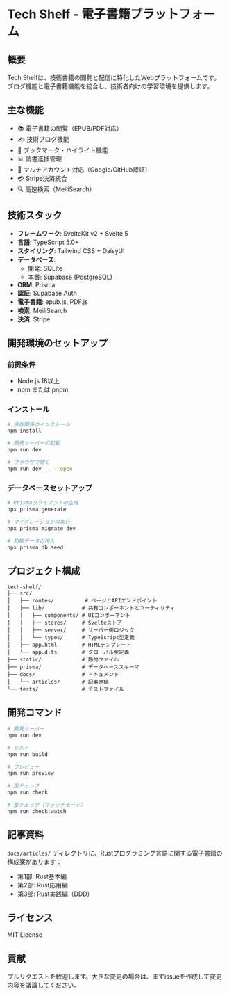 # Tech Shelf - 電子書籍プラットフォーム

## 概要

Tech Shelfは、技術書籍の閲覧と配信に特化したWebプラットフォームです。ブログ機能と電子書籍機能を統合し、技術者向けの学習環境を提供します。

## 主な機能

- 📚 電子書籍の閲覧（EPUB/PDF対応）
- ✍️ 技術ブログ機能
- 🔖 ブックマーク・ハイライト機能
- 📊 読書進捗管理
- 🔐 マルチアカウント対応（Google/GitHub認証）
- 💳 Stripe決済統合
- 🔍 高速検索（MeiliSearch）

## 技術スタック

- **フレームワーク**: SvelteKit v2 + Svelte 5
- **言語**: TypeScript 5.0+
- **スタイリング**: Tailwind CSS + DaisyUI
- **データベース**:
  - 開発: SQLite
  - 本番: Supabase (PostgreSQL)
- **ORM**: Prisma
- **認証**: Supabase Auth
- **電子書籍**: epub.js, PDF.js
- **検索**: MeiliSearch
- **決済**: Stripe

## 開発環境のセットアップ

### 前提条件

- Node.js 18以上
- npm または pnpm

### インストール

```bash
# 依存関係のインストール
npm install

# 開発サーバーの起動
npm run dev

# ブラウザで開く
npm run dev -- --open
```

### データベースセットアップ

```bash
# Prismaクライアントの生成
npx prisma generate

# マイグレーションの実行
npx prisma migrate dev

# 初期データの投入
npx prisma db seed
```

## プロジェクト構成

```
tech-shelf/
├── src/
│   ├── routes/          # ページとAPIエンドポイント
│   ├── lib/            # 共有コンポーネントとユーティリティ
│   │   ├── components/ # UIコンポーネント
│   │   ├── stores/     # Svelteストア
│   │   ├── server/     # サーバー側ロジック
│   │   └── types/      # TypeScript型定義
│   ├── app.html        # HTMLテンプレート
│   └── app.d.ts        # グローバル型定義
├── static/             # 静的ファイル
├── prisma/             # データベーススキーマ
├── docs/               # ドキュメント
│   └── articles/       # 記事原稿
└── tests/              # テストファイル
```

## 開発コマンド

```bash
# 開発サーバー
npm run dev

# ビルド
npm run build

# プレビュー
npm run preview

# 型チェック
npm run check

# 型チェック（ウォッチモード）
npm run check:watch
```

## 記事資料

`docs/articles/` ディレクトリに、Rustプログラミング言語に関する電子書籍の構成案があります：

- 第1部: Rust基本編
- 第2部: Rust応用編
- 第3部: Rust実践編（DDD）

## ライセンス

MIT License

## 貢献

プルリクエストを歓迎します。大きな変更の場合は、まずissueを作成して変更内容を議論してください。
